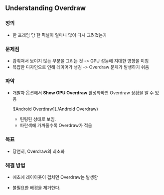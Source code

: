 ## Understanding Overdraw

### 정의

- 한 프레임 당 한 픽셀이 얼마나 많이 다시 그려졌는가

### 문제점

- 감춰져서 보이지 않는 부분을 그리는 것 -> GPU 성능에 지대한 영향을 미침
- 복잡한 디자인으로 인해 레이어가 생김 -> Overdraw 문제가 발생하기 쉬움

### 파악

- 개발자 옵션에서 __Show GPU Overdraw__ 활성화하면 Overdraw 상황을 알 수 있음

  ![Android Overdraw](./Android Overdraw)

  - 틴팅된 상태로 보임.
  - 파란색에 가까울수록 Overdraw가 적음



### 목표

- 당연히, Overdraw의 최소화

### 해결 방법

- 애초에 레이아웃이 겹치면 Overdraw는 발생함


- 불필요한 배경을 제거한다.